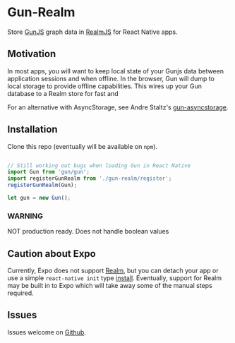 # Gun-Realm

Store [GunJS](https://github.com/amark/gun) graph data in [RealmJS](https://realm.io/docs/javascript/latest/#getting-started) for React Native apps.

## Motivation

In most apps, you will want to keep local state of your Gunjs data between application sessions and when offline. In the browser, Gun will dump to local storage to provide offline capabilities. This wires up your Gun database to a Realm store for fast and 

For an alternative with AsyncStorage, see Andre Staltz's [gun-asyncstorage](https://github.com/staltz/gun-asyncstorage).

## Installation

Clone this repo (eventually will be available on `npm`).

```javascript

// Still working out bugs when loading Gun in React Native
import Gun from 'gun/gun';
import registerGunRealm from './gun-realm/register';
registerGunRealm(Gun);

let gun = new Gun();
```

### WARNING

NOT production ready. Does not handle boolean values

## Caution about Expo

Currently, Expo does not support [Realm](https://forums.expo.io/t/is-realm-support-for-expo-coming/31), but you can detach your app or use a simple `react-native init` type [install](https://facebook.github.io/react-native/docs/getting-started.html). Eventually, support for Realm may be built in to Expo which will take away some of the manual steps required.

## Issues

Issues welcome on [Github](https://github.com/sjones6/gun-realm).